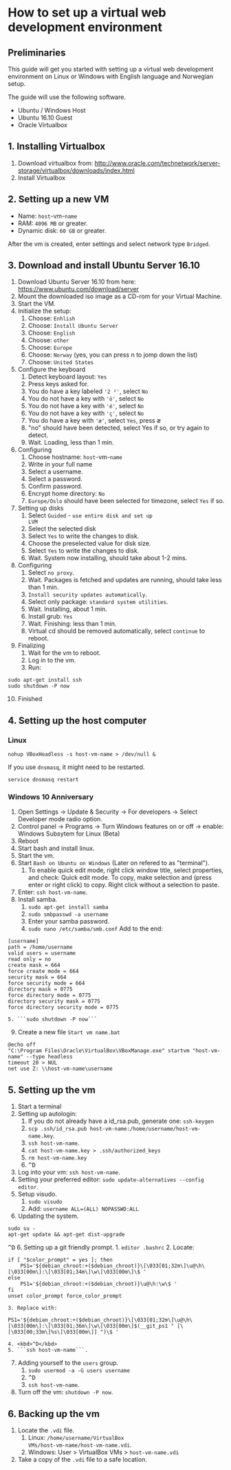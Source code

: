 How to set up a virtual web development environment
===================================================

Preliminaries
-------------
This guide will get you started with setting up a virtual web development environment on Linux or Windows with English language and Norwegian setup.

The guide will use the following software.
* Ubuntu / Windows Host
* Ubuntu 16.10 Guest
* Oracle Virtualbox

## 1. Installing Virtualbox ##

1. Download virtualbox from: http://www.oracle.com/technetwork/server-storage/virtualbox/downloads/index.html
2. Install Virtualbox

## 2. Setting up a new VM ##

* Name: <code>host</code>-vm-<code>name</code>
* RAM: <code>4096 MB</code> or greater.
* Dynamic disk: <code>60 GB</code> or greater.

After the vm is created, enter settings and select network type <code>Bridged</code>.

## 3. Download and install Ubuntu Server 16.10 ##

1. Download Ubuntu Server 16.10 from here: https://www.ubuntu.com/download/server
2. Mount the downloaded iso image as a CD-rom for your Virtual Machine.
3. Start the VM.
4. Initialize the setup:
	1. Choose: <code>Enhlish</code>
	2. Choose: <code>Install Ubuntu Server</code>
	3. Choose: <code>English</code>
	4. Choose: <code>other</code>
	5. Choose: <code>Europe</code>
	6. Choose: <code>Norway</code> (yes, you can press n to jomp down the list)
	7. Choose: <code>United States</code>
5. Configure the keyboard
	1. Detect keyboard layout: <code>Yes</code>
	2. Press keys asked for.
	3. You do have a key labeled <code>'2 ²'</code>, select <code>No</code>
	4. You do not have a key with <code>'ö'</code>, select <code>No</code>
	5. You do not have a key with <code>'é'</code>, select <code>No</code>
	6. You do not have a key with <code>'ç'</code>, select <code>No</code>
	7. You do have a key with <code>'æ'</code>, select <code>Yes</code>, press <kbd>æ</kbd>
	8. "no" should have been detected, select Yes if so, or try again to detect.
	9. Wait. Loading, less than 1 min.
6. Configuring
	1. Choose hostname: <code>host</code>-vm-<code>name</code>
	2. Write in your full name
	3. Select a username.
	4. Select a password.
	5. Confirm password.
	6. Encrypt home directory: <code>No</code>
	7. <code>Europe/Oslo</code> should have been selected for timezone, select <code>Yes</code> if so.
7. Setting up disks
	1. Select <code>Guided</code> - <code>use entire disk and set up LVM</code>
	2. Select the selected disk
	3. Select <code>Yes</code> to write the changes to disk.
	4. Choose the preselected value for disk size.
	5. Select <code>Yes</code> to write the changes to disk.
	6. Wait. System now installing, should take about 1-2 mins.
8. Configuring
	1. Select <code>no proxy</code>.
	2. Wait. Packages is fetched and updates are running, should take less than 1 min.
	3. <code>Install security updates automatically</code>.
	4. Select only package: <code>standard system utilities</code>.
	5. Wait. Installing, about 1 min.
	6. Install grub: <code>Yes</code>
	7. Wait. Finishing: less than 1 min.
	8. Virtual cd should be removed automatically, select <code>continue</code> to reboot.
9. Finalizing
	1. Wait for the vm to reboot.
	2. Log in to the vm.
	3. Run:
```
sudo apt-get install ssh
sudo shutdown -P now
```
10. Finished

## 4. Setting up the host computer ##

### Linux ###
```
nohup VBoxHeadless -s host-vm-name > /dev/null &
```
If you use <code>dnsmasq</code>, it might need to be restarted.
```
service dnsmasq restart
```

### Windows 10 Anniversary  ###
1. Open Settings -> Update & Security -> For developers -> Select Developer mode radio option.
2. Control panel -> Programs -> Turn Windows features on or off -> enable: Windows Subsytem for Linux (Beta)
3. Reboot
4. Start bash and install linux.
5. Start the vm.
6. Start <code>Bash on Ubuntu on Windows</code> (Later on refered to as "terminal").
	1. To enable quick edit mode, right click window title, select properties, and check: Quick edit mode. To copy, make selection and (press enter or right click) to copy. Right click without a selection to paste.
7. Enter: ```ssh host-vm-name```.
8. Install samba.
	1. ```sudo apt-get install samba```
	2. ```sudo smbpasswd -a username```
	3. Enter your samba password.
	4. ```sudo nano /etc/samba/smb.conf``` Add to the end:
```
[username]
path = /home/username
valid users = username
read only = no
create mask = 664
force create mode = 664
security mask = 664
force security mode = 664
directory mask = 0775
force directory mode = 0775
directory security mask = 0775
force directory security mode = 0775
```
	5. ```sudo shutdown -P now```
9. Create a new file <code>Start vm name.bat</code>
```
@echo off
"C:\Program Files\Oracle\VirtualBox\VBoxManage.exe" startvm "host-vm-name" --type headless
timeout 20 > NUL
net use Z: \\host-vm-name\username
```

## 5. Setting up the vm ##
1. Start a terminal
2. Setting up autologin:
	1. If you do not already have a id_rsa.pub, generate one: ```ssh-keygen```
	2. ```scp .ssh/id_rsa.pub host-vm-name:/home/username/host-vm-name.key```.
	3. ```ssh host-vm-name```.
	4. ```cat host-vm-name.key > .ssh/authorized_keys```
	5. ```rm host-vm-name.key```
	6. <kbd>^D</kbd>
3. Log into your vm: ```ssh host-vm-name```.
4. Setting your preferred editor: ```sudo update-alternatives --config editor```.
5. Setup visudo.
	1. ```sudo visudo```
	2. Add: ```username ALL=(ALL) NOPASSWD:ALL```
6. Updating the system.
```
sudo su -
apt-get update && apt-get dist-upgrade
```
<kbd>^D</kbd>
6. Setting up a git friendly prompt.
	1. ```editor .bashrc```
	2. Locate:
```
if [ "$color_prompt" = yes ]; then
	PS1='${debian_chroot:+($debian_chroot)}\[\033[01;32m\]\u@\h\[\033[00m\]:\[\033[01;34m\]\w\[\033[00m\]\$ '
else
	PS1='${debian_chroot:+($debian_chroot)}\u@\h:\w\$ '
fi
unset color_prompt force_color_prompt
```
	3. Replace with:
```
PS1='${debian_chroot:+($debian_chroot)}\[\033[01;32m\]\u@\h\[\033[00m\]:\[\033[01;36m\]\w\[\033[00m\]$(__git_ps1 " [\[\033[00;33m\]%s\[\033[00m\]] ")\$ '
```
	4. <kbd>^D</kbd>
	5. ```ssh host-vm-name```.
7. Adding yourself to the <code>users</code> group.
	1. ```sudo usermod -a -G users username```
	2. <kbd>^D</kbd>
	3. ```ssh host-vm-name```.
8. Turn off the vm: ```shutdown -P now```.

## 6. Backing up the vm ##
1. Locate the <code>.vdi</code> file.
	1. Linux: <code>/home/username/VirtualBox VMs/host-vm-name/host-vm-name.vdi</code>.
	2. Windows: User > VirtualBox VMs > <code>host-vm-name.vdi</code>
2. Take a copy of the <code>.vdi</code> file to a safe location.

